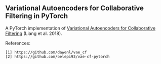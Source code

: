 ## Variational Autoencoders for Collaborative Filtering in PyTorch

A PyTorch implementation of [Variational Autoencoders for Collaborative Filtering](https://arxiv.org/abs/1802.05814) (Liang et al. 2018).

References:

    [1] https://github.com/dawenl/vae_cf 
    [2] https://github.com/belepi93/vae-cf-pytorch


